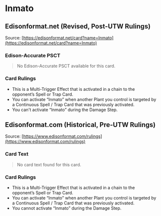 # Inmato

## Edisonformat.net (Revised, Post-UTW Rulings)

Source: [https://edisonformat.net/card?name=Inmato](https://edisonformat.net/card?name=Inmato)

### Edison-Accurate PSCT

> No Edison-Accurate PSCT available for this card.

### Card Rulings

*   This is a Multi-Trigger Effect that is activated in a chain to the opponent’s Spell or Trap Card.
*   You can activate “Inmato” when another Plant you control is targeted by a Continuous Spell / Trap Card that was previously activated.
*   You can't activate “Inmato” during the Damage Step.


## Edisonformat.com (Historical, Pre-UTW Rulings)

Source: [https://www.edisonformat.com/rulings](https://www.edisonformat.com/rulings)

### Card Text

> No card text found for this card.

### Card Rulings

*   This is a Multi-Trigger Effect that is activated in a chain to the opponent’s Spell or Trap Card.
*   You can activate “Inmato” when another Plant you control is targeted by a Continuous Spell / Trap Card that was previously activated.
*   You cannot activate “Inmato” during the Damage Step.


